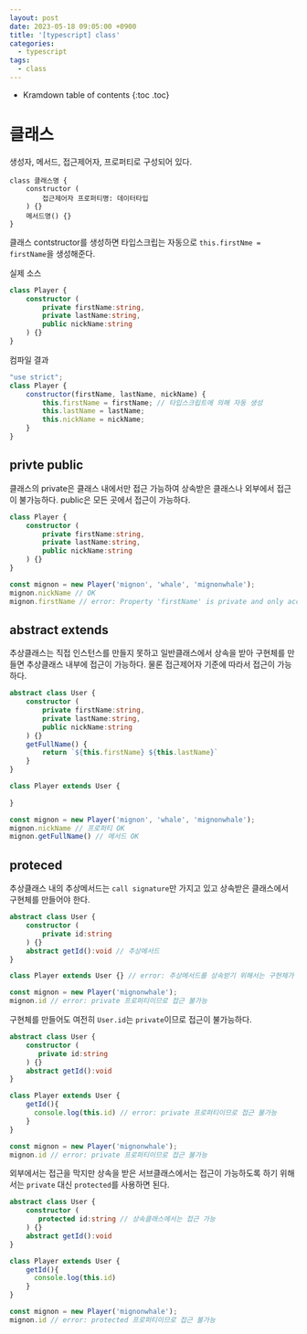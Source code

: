 ```yaml
---
layout: post
date: 2023-05-18 09:05:00 +0900
title: '[typescript] class'
categories:
  - typescript
tags:
  - class
---
```


* Kramdown table of contents
{:toc .toc}

# 클래스

생성자, 메서드, 접근제어자, 프로퍼티로 구성되어 있다.   

```
class 클래스명 {
    constructor (
        접근제어자 프로퍼티명: 데이터타입
    ) {}
    메서드명() {}
}
```


클래스 contstructor를 생성하면 타입스크립는 자동으로 `this.firstNme = firstName`을 생성해준다.  

실제 소스   

```ts
class Player {
    constructor (
        private firstName:string,
        private lastName:string,
        public nickName:string
    ) {}
}
```

컴파일 결과  

```js
"use strict";
class Player {
    constructor(firstName, lastName, nickName) {
        this.firstName = firstName; // 타입스크립트에 의해 자동 생성
        this.lastName = lastName;
        this.nickName = nickName;
    }
}
```

## privte public

클래스의 private은 클래스 내에서만 접근 가능하여 상속받은 클래스나 외부에서 접근이 불가능하다. public은 모든 곳에서 접근이 가능하다.

```ts
class Player {
    constructor (
        private firstName:string,
        private lastName:string,
        public nickName:string
    ) {}
}

const mignon = new Player('mignon', 'whale', 'mignonwhale');
mignon.nickName // OK
mignon.firstName // error: Property 'firstName' is private and only accessible within class 'Player'.
````


## abstract extends

추상클래스는 직접 인스턴스를 만들지 못하고 일반클래스에서 상속을 받아 구현체를 만들면 추상클래스 내부에 접근이 가능하다. 물론 접근제어자 기준에 따라서 접근이 가능하다.

```ts
abstract class User {
    constructor (
        private firstName:string,
        private lastName:string,
        public nickName:string
    ) {}
    getFullName() {
        return `${this.firstName} ${this.lastName}`
    }
}

class Player extends User {
    
}

const mignon = new Player('mignon', 'whale', 'mignonwhale');
mignon.nickName // 프로퍼티 OK
mignon.getFullName() // 메서드 OK
```


## proteced

추상클래스 내의 추상메서드는 `call signature`만 가지고 있고 상속받은 클래스에서 구현체를 만들어야 한다.

```ts
abstract class User {
    constructor (
        private id:string
    ) {}
    abstract getId():void // 추상메서드
}

class Player extends User {} // error: 추상메서드를 상속받기 위해서는 구현체가 필요하다.

const mignon = new Player('mignonwhale');
mignon.id // error: private 프로퍼티이므로 접근 불가능
```

구현체를 만들어도 여전히 `User.id`는 `private`이므로 접근이 불가능하다.  

```ts
abstract class User {
    constructor (
       private id:string
    ) {}
    abstract getId():void
}

class Player extends User { 
    getId(){
      console.log(this.id) // error: private 프로퍼티이므로 접근 불가능
    }
}

const mignon = new Player('mignonwhale');
mignon.id // error: private 프로퍼티이므로 접근 불가능
```

외부에서는 접근을 막지만 상속을 받은 서브클래스에서는 접근이 가능하도록 하기 위해서는 `private` 대신 `protected`를 사용하면 된다.   

```ts
abstract class User {
    constructor (
       protected id:string // 상속클래스에서는 접근 가능
    ) {}
    abstract getId():void
}

class Player extends User { 
    getId(){
      console.log(this.id)
    }
}

const mignon = new Player('mignonwhale');
mignon.id // error: protected 프로퍼티이므로 접근 불가능
```




